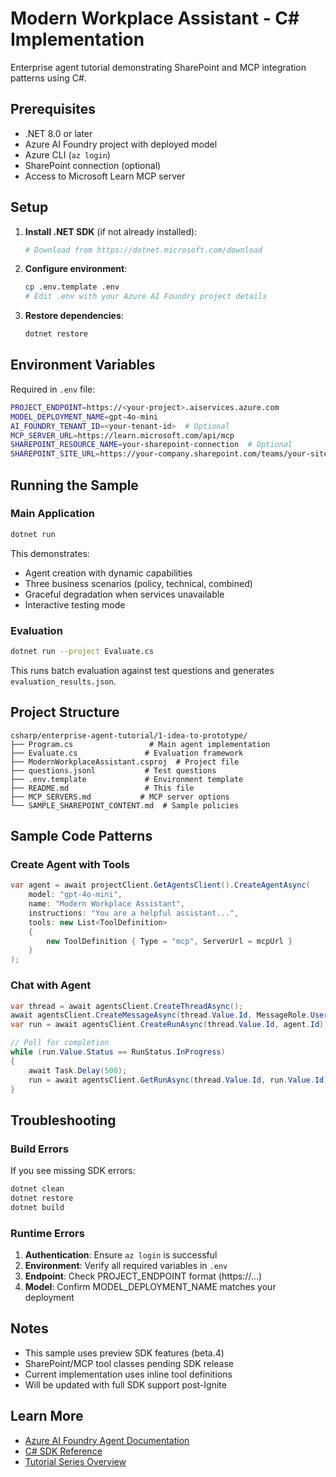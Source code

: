 # Modern Workplace Assistant - C# Implementation

Enterprise agent tutorial demonstrating SharePoint and MCP integration patterns using C#.

## Prerequisites

- .NET 8.0 or later
- Azure AI Foundry project with deployed model
- Azure CLI (`az login`)
- SharePoint connection (optional)
- Access to Microsoft Learn MCP server

## Setup

1. **Install .NET SDK** (if not already installed):
   ```bash
   # Download from https://dotnet.microsoft.com/download
   ```

2. **Configure environment**:
   ```bash
   cp .env.template .env
   # Edit .env with your Azure AI Foundry project details
   ```

3. **Restore dependencies**:
   ```bash
   dotnet restore
   ```

## Environment Variables

Required in `.env` file:

```bash
PROJECT_ENDPOINT=https://<your-project>.aiservices.azure.com
MODEL_DEPLOYMENT_NAME=gpt-4o-mini
AI_FOUNDRY_TENANT_ID=<your-tenant-id>  # Optional
MCP_SERVER_URL=https://learn.microsoft.com/api/mcp
SHAREPOINT_RESOURCE_NAME=your-sharepoint-connection  # Optional
SHAREPOINT_SITE_URL=https://your-company.sharepoint.com/teams/your-site  # Optional
```

## Running the Sample

### Main Application

```bash
dotnet run
```

This demonstrates:
- Agent creation with dynamic capabilities
- Three business scenarios (policy, technical, combined)
- Graceful degradation when services unavailable
- Interactive testing mode

### Evaluation

```bash
dotnet run --project Evaluate.cs
```

This runs batch evaluation against test questions and generates `evaluation_results.json`.

## Project Structure

```
csharp/enterprise-agent-tutorial/1-idea-to-prototype/
├── Program.cs                 # Main agent implementation
├── Evaluate.cs               # Evaluation framework  
├── ModernWorkplaceAssistant.csproj  # Project file
├── questions.jsonl           # Test questions
├── .env.template             # Environment template
├── README.md                 # This file
├── MCP_SERVERS.md           # MCP server options
└── SAMPLE_SHAREPOINT_CONTENT.md  # Sample policies
```

## Sample Code Patterns

### Create Agent with Tools

```csharp
var agent = await projectClient.GetAgentsClient().CreateAgentAsync(
    model: "gpt-4o-mini",
    name: "Modern Workplace Assistant",
    instructions: "You are a helpful assistant...",
    tools: new List<ToolDefinition>
    {
        new ToolDefinition { Type = "mcp", ServerUrl = mcpUrl }
    }
);
```

### Chat with Agent

```csharp
var thread = await agentsClient.CreateThreadAsync();
await agentsClient.CreateMessageAsync(thread.Value.Id, MessageRole.User, "Your question");
var run = await agentsClient.CreateRunAsync(thread.Value.Id, agent.Id);

// Poll for completion
while (run.Value.Status == RunStatus.InProgress)
{
    await Task.Delay(500);
    run = await agentsClient.GetRunAsync(thread.Value.Id, run.Value.Id);
}
```

## Troubleshooting

### Build Errors

If you see missing SDK errors:
```bash
dotnet clean
dotnet restore
dotnet build
```

### Runtime Errors

1. **Authentication**: Ensure `az login` is successful
2. **Environment**: Verify all required variables in `.env`
3. **Endpoint**: Check PROJECT_ENDPOINT format (https://...)
4. **Model**: Confirm MODEL_DEPLOYMENT_NAME matches your deployment

## Notes

- This sample uses preview SDK features (beta.4)
- SharePoint/MCP tool classes pending SDK release
- Current implementation uses inline tool definitions
- Will be updated with full SDK support post-Ignite

## Learn More

- [Azure AI Foundry Agent Documentation](../../developer-journey-stage-1-idea-to-prototype.md)
- [C# SDK Reference](https://learn.microsoft.com/dotnet/api/azure.ai.projects)
- [Tutorial Series Overview](../../../enterprise-agent-tutorial/README.md)
